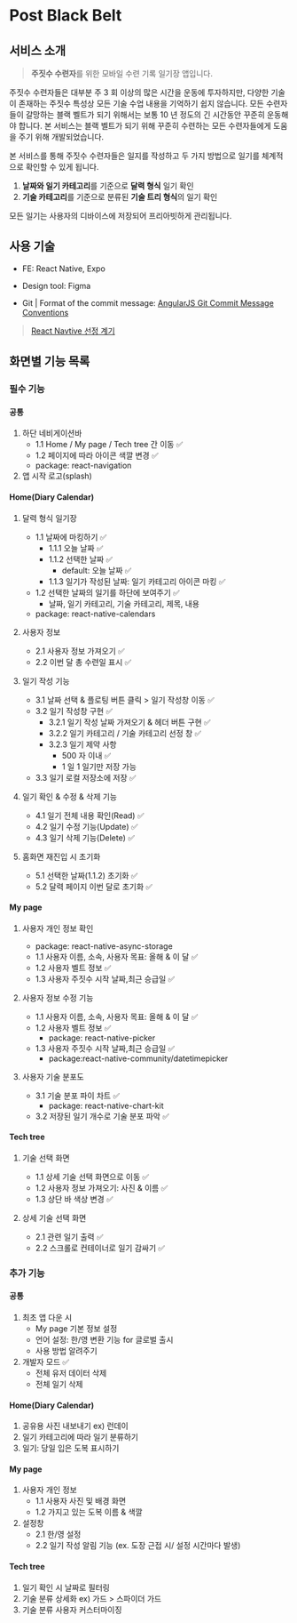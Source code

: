 # Post Black Belt

## 서비스 소개

> **주짓수 수련자**를 위한 모바일 수련 기록 일기장 앱입니다.

주짓수 수련자들은 대부분 주 3 회 이상의 많은 시간을 운동에 투자하지만, 다양한 기술이 존재하는 주짓수 특성상 모든 기술 수업 내용을 기억하기 쉽지 않습니다. 모든 수련자들이 갈망하는 블랙 벨트가 되기 위해서는 보통 10 년 정도의 긴 시간동안 꾸준히 운동해야 합니다. 본 서비스는 블랙 벨트가 되기 위해 꾸준히 수련하는 모든 수련자들에게 도움을 주기 위해 개발되었습니다.

본 서비스를 통해 주짓수 수련자들은 일지를 작성하고 두 가지 방법으로 일기를 체계적으로 확인할 수 있게 됩니다.

1. **날짜와 일기 카테고리**를 기준으로 **달력 형식** 일기 확인
2. **기술 카테고리**를 기준으로 분류된 **기술 트리 형식**의 일기 확인

모든 일기는 사용자의 디바이스에 저장되어 프리아빗하게 관리됩니다.

## 사용 기술

- FE: React Native, Expo
- Design tool: Figma

- Git | Format of the commit message: [AngularJS Git Commit Message Conventions](https://gist.github.com/stephenparish/9941e89d80e2bc58a153)

> [React Navtive 선정 계기](https://velog.io/@skyu_dev/Post-Black-Belt2-앱-만드는데-왜-프론트엔드-개발자를-뽑을까-Web-App-개발기)

## 화면별 기능 목록

### 필수 기능

#### 공통

1. 하단 네비게이션바
   - 1.1 Home / My page / Tech tree 간 이동 ✅
   - 1.2 페이지에 따라 아이콘 색깔 변경 ✅
   - package: react-navigation
2. 앱 시작 로고(splash)

#### Home(Diary Calendar)

1. 달력 형식 일기장

   - 1.1 날짜에 마킹하기 ✅
     - 1.1.1 오늘 날짜 ✅
     - 1.1.2 선택한 날짜 ✅
       - default: 오늘 날짜 ✅
     - 1.1.3 일기가 작성된 날짜: 일기 카테고리 아이콘 마킹 ✅
   - 1.2 선택한 날짜의 일기를 하단에 보여주기 ✅
     - 날짜, 일기 카테고리, 기술 카테고리, 제목, 내용
   - package: react-native-calendars

2. 사용자 정보

   - 2.1 사용자 정보 가져오기 ✅
   - 2.2 이번 달 총 수련일 표시 ✅

3. 일기 작성 기능

   - 3.1 날짜 선택 & 플로팅 버튼 클릭 > 일기 작성창 이동 ✅
   - 3.2 일기 작성창 구현 ✅
     - 3.2.1 일기 작성 날짜 가져오기 & 헤더 버튼 구현 ✅
     - 3.2.2 일기 카테고리 / 기술 카테고리 선정 창 ✅
     - 3.2.3 일기 제약 사항
       - 500 자 이내 ✅
       - 1 일 1 일기만 저장 가능
   - 3.3 일기 로컬 저장소에 저장 ✅

4. 일기 확인 & 수정 & 삭제 기능

   - 4.1 일기 전체 내용 확인(Read) ✅
   - 4.2 일기 수정 기능(Update) ✅
   - 4.3 일기 삭제 기능(Delete) ✅

5. 홈화면 재진입 시 초기화

   - 5.1 선택한 날짜(1.1.2) 초기화 ✅
   - 5.2 달력 페이지 이번 달로 초기화 ✅

#### My page

1. 사용자 개인 정보 확인

   - package: react-native-async-storage
   - 1.1 사용자 이름, 소속, 사용자 목표: 올해 & 이 달 ✅
   - 1.2 사용자 벨트 정보 ✅
   - 1.3 사용자 주짓수 시작 날짜,최근 승급일 ✅

2. 사용자 정보 수정 기능

   - 1.1 사용자 이름, 소속, 사용자 목표: 올해 & 이 달 ✅
   - 1.2 사용자 벨트 정보 ✅
     - package: react-native-picker
   - 1.3 사용자 주짓수 시작 날짜,최근 승급일 ✅
     - package:react-native-community/datetimepicker

3. 사용자 기술 분포도

   - 3.1 기술 분포 파이 차트 ✅
     - package: react-native-chart-kit
   - 3.2 저장된 일기 개수로 기술 분포 파악 ✅

#### Tech tree

1. 기술 선택 화면

   - 1.1 상세 기술 선택 화면으로 이동 ✅
   - 1.2 사용자 정보 가져오기: 사진 & 이름 ✅
   - 1.3 상단 바 색상 변경 ✅

2. 상세 기술 선택 화면
   - 2.1 관련 일기 출력 ✅
   - 2.2 스크롤로 컨테이너로 일기 감싸기 ✅

### 추가 기능

#### 공통

1. 최초 앱 다운 시
   - My page 기본 정보 설정
   - 언어 설정: 한/영 변환 기능 for 글로벌 출시
   - 사용 방법 알려주기
2. 개발자 모드 ✅
   - 전체 유저 데이터 삭제
   - 전체 일기 삭제

#### Home(Diary Calendar)

1. 공유용 사진 내보내기 ex) 런데이
2. 일기 카테고리에 따라 일기 분류하기
3. 일기: 당일 입은 도복 표시하기

#### My page

1. 사용자 개인 정보
   - 1.1 사용자 사진 및 배경 화면
   - 1.2 가지고 있는 도복 이름 & 색깔
2. 설정창
   - 2.1 한/영 설정
   - 2.2 일기 작성 알림 기능 (ex. 도장 근접 시/ 설정 시간마다 발생)

#### Tech tree

1. 일기 확인 시 날짜로 필터링
2. 기술 분류 상세화 ex) 가드 > 스파이더 가드
3. 기술 분류 사용자 커스터마이징
